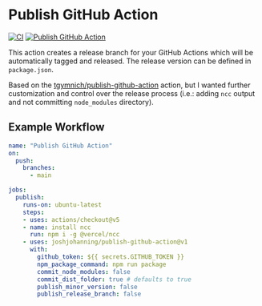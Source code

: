 # Publish GitHub Action

[![CI](https://github.com/joshjohanning/publish-github-action/actions/workflows/ci.yml/badge.svg)](https://github.com/joshjohanning/publish-github-action/actions/workflows/ci.yml)
[![Publish GitHub Action](https://github.com/joshjohanning/publish-github-action/actions/workflows/publish.yml/badge.svg?branch=main&event=push)](https://github.com/joshjohanning/publish-github-action/actions/workflows/publish.yml)

This action creates a release branch for your GitHub Actions which will be automatically tagged and released. The release version can be  defined in `package.json`.

Based on the [tgymnich/publish-github-action](https://github.com/tgymnich/publish-github-action) action, but I wanted further customization and control over the release process (i.e.: adding `ncc` output and not committing `node_modules` directory).

## Example Workflow

```yml
name: "Publish GitHub Action"
on:
  push:
    branches:
      - main

jobs:
  publish:
    runs-on: ubuntu-latest
    steps:
    - uses: actions/checkout@v5
    - name: install ncc
      run: npm i -g @vercel/ncc
    - uses: joshjohanning/publish-github-action@v1
      with:
        github_token: ${{ secrets.GITHUB_TOKEN }}
        npm_package_command: npm run package
        commit_node_modules: false
        commit_dist_folder: true # defaults to true
        publish_minor_version: false
        publish_release_branch: false

```
